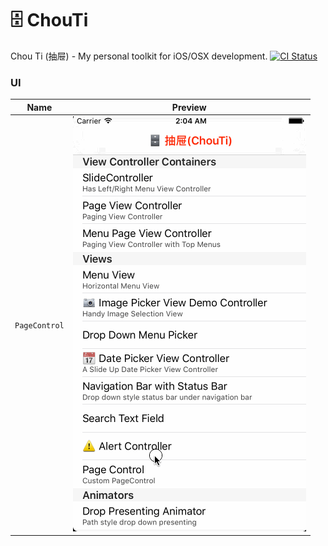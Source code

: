 # 🗄 ChouTi
Chou Ti (抽屉) - My personal toolkit for iOS/OSX development.
[![CI Status](https://travis-ci.org/honghaoz/ChouTi.svg?branch=master)](https://travis-ci.org/honghaoz/ChouTi)

### UI

Name | Preview
:---: | :---:
`PageControl` | ![PageControlDemo](./Screenshots/PageControl.gif)
